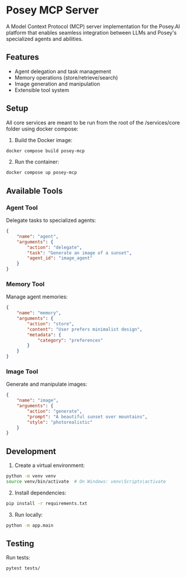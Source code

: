 # Posey MCP Server

A Model Context Protocol (MCP) server implementation for the Posey.AI platform that enables seamless integration between LLMs and Posey's specialized agents and abilities.

## Features

- Agent delegation and task management
- Memory operations (store/retrieve/search)
- Image generation and manipulation
- Extensible tool system

## Setup
All core services are meant to be run from the root of the /services/core folder using docker compose:

1. Build the Docker image:
```bash
docker compose build posey-mcp
```

2. Run the container:
```bash
docker compose up posey-mcp
```

## Available Tools

### Agent Tool
Delegate tasks to specialized agents:
```json
{
    "name": "agent",
    "arguments": {
        "action": "delegate",
        "task": "Generate an image of a sunset",
        "agent_id": "image_agent"
    }
}
```

### Memory Tool
Manage agent memories:
```json
{
    "name": "memory",
    "arguments": {
        "action": "store",
        "content": "User prefers minimalist design",
        "metadata": {
            "category": "preferences"
        }
    }
}
```

### Image Tool
Generate and manipulate images:
```json
{
    "name": "image",
    "arguments": {
        "action": "generate",
        "prompt": "A beautiful sunset over mountains",
        "style": "photorealistic"
    }
}
```

## Development

1. Create a virtual environment:
```bash
python -m venv venv
source venv/bin/activate  # On Windows: venv\Scripts\activate
```

2. Install dependencies:
```bash
pip install -r requirements.txt
```

3. Run locally:
```bash
python -m app.main
```

## Testing

Run tests:
```bash
pytest tests/
``` 
